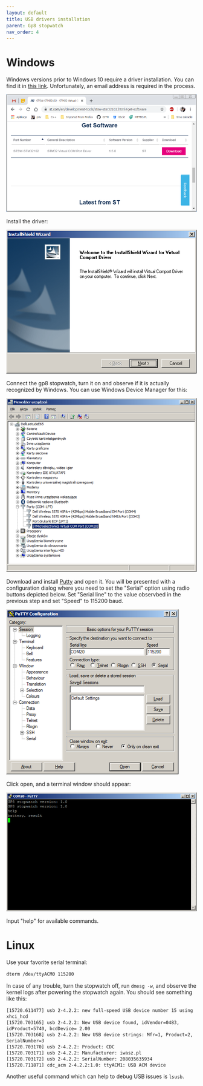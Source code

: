 ```yaml
---
layout: default
title: USB drivers installation
parent: Gp8 stopwatch
nav_order: 4
---
```

# Windows
Windows versions prior to Windows 10 require a driver installation. You can find it in [this link](https://www.st.com/en/development-tools/stsw-stm32102.html). Unfortunately, an email address is required in the process.

![Download the driver](01-con-driver-web.png)

Install the driver:

![Install the driver](02-installer-win-7.png)

Connect the gp8 stopwatch, turn it on and observe if it is actually recognized by Windows. You can use Windows Device Manager for this:

![Windows device manager](03-com-port-visible.png)

Download and install [Putty](https://www.putty.org/) and open it. You will be presented with a configuration dialog where you need to set the "Serial" option using radio buttons depicted below. Set "Serial line" to the value observbed in the previous step and set "Speed" to 115200 baud. 

![Putty settings](04-putty-connect.png)

Click open, and a terminal window should appear:

![Putty console](05-putty-running.png)

Input "help" for available commands.

# Linux
Use your favorite serial terminal:

``` sh
dterm /dev/ttyACM0 115200
```

In case of any trouble, turn the stopwatch off, run `dmesg -w`, and observe the kernel logs after powering the stopwatch again. You should see something like this:

```
[15720.611477] usb 2-4.2.2: new full-speed USB device number 15 using xhci_hcd
[15720.703165] usb 2-4.2.2: New USB device found, idVendor=0483, idProduct=5740, bcdDevice= 2.00
[15720.703168] usb 2-4.2.2: New USB device strings: Mfr=1, Product=2, SerialNumber=3
[15720.703170] usb 2-4.2.2: Product: CDC
[15720.703171] usb 2-4.2.2: Manufacturer: iwasz.pl
[15720.703172] usb 2-4.2.2: SerialNumber: 208035635934
[15720.711871] cdc_acm 2-4.2.2:1.0: ttyACM1: USB ACM device
```

Another useful command which can help to debug USB issues is `lsusb`. 